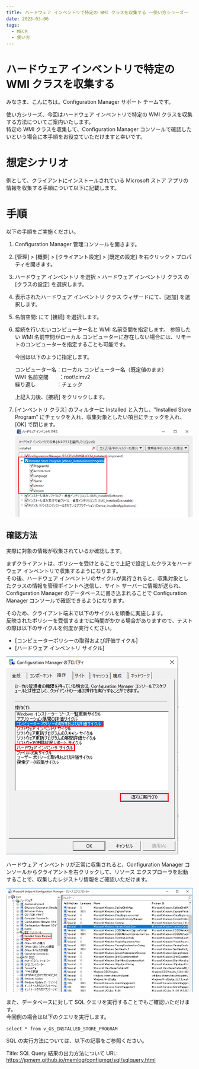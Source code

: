 ```yaml
---
title: ハードウェア インベントリで特定の WMI クラスを収集する ～使い方シリーズ～
date: 2023-03-06
tags:
  - MECM
  - 使い方
---
```


# ハードウェア インベントリで特定の WMI クラスを収集する

みなさま、こんにちは。Configuration Manager サポート チームです。

使い方シリーズ、今回はハードウェア インベントリで特定の WMI クラスを収集する方法についてご案内いたします。  
特定の WMI クラスを収集して、Configuration Manager コンソールで確認したいという場合に本手順をお役立ていただけますと幸いです。

# 想定シナリオ

例として、クライアントにインストールされている Microsoft ストア アプリの情報を収集する手順について以下に記載します。

# 手順

以下の手順をご実施ください。

1. Configuration Manager 管理コンソールを開きます。
2. [管理] > [概要] > [クライアント設定] > [既定の設定] を右クリック > プロパティを開きます。
3. ハードウェア インベントリ を選択 > ハードウェア インベントリ クラス の [クラスの設定] を選択します。
4. 表示されたハードウェア インベントリ クラス ウィザードにて、[追加] を選択します。
5. 名前空間: にて [接続] を選択します。
6. 接続を行いたいコンピューター名と WMI 名前空間を指定します。
   参照したい WMI 名前空間がローカル コンピューターに存在しない場合には、リモートのコンピューターを指定することも可能です。  

   今回は以下のように指定します。  

   コンピューター名：ローカル コンピューター名（既定値のまま）  
   WMI 名前空間　　：root\cimv2  
   繰り返し　　　　：チェック
  
    上記入力後、[接続] をクリックします。  
    
7. [インベントリ クラス] のフィルターに Installed と入力し、"Installed Store Program" にチェックを入れ、収集対象としたい項目にチェックを入れ、[OK] で閉じます。  
   ![](./20220722_01/2023-03-06-13-16-00.png)

## 確認方法

実際に対象の情報が収集されているか確認します。

まずクライアントは、ポリシーを受けとることで上記で設定したクラスをハードウェア インベントリで収集するようになります。  
その後、ハードウェア インベントリのサイクルが実行されると、収集対象としたクラスの情報を管理ポイントへ送信し、サイト サーバーに情報が送られ、Configuration Manager のデータベースに書き込まれることで Configuration Manager コンソールで確認できるようになります。

そのため、クライアント端末で以下のサイクルを順番に実施します。  
反映されたポリシーを受信するまでに時間がかかる場合がありますので、テストの際は以下のサイクルを何度か実行ください。

- [コンピューターポリシーの取得および評価サイクル]
- [ハードウェア インベントリ サイクル]

![](./20220722_01/2023-03-06-13-39-35.png)

ハードウェア インベントリが正常に収集されると、Configuration Manager コンソールからクライアントを右クリックして、リソース エクスプローラを起動することで、収集したレジストリ情報をご確認いただけます。

![](./20220722_01/2023-03-06-13-41-44.png)

また、データベースに対して SQL クエリを実行することでもご確認いただけます。  
今回例の場合は以下のクエリを実行します。

```
select * from v_GS_INSTALLED_STORE_PROGRAM
```

SQL の実行方法については、以下の記事をご参照ください。

Title: SQL Query 結果の出力方法について
URL: https://jpmem.github.io/memlog/configmgr/sql/sqlquery.html
